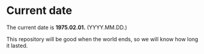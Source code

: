 # Current date

The current date is **1975.02.01.** (YYYY.MM.DD.)

This repository will be good when the world ends, so we will know how long it lasted.